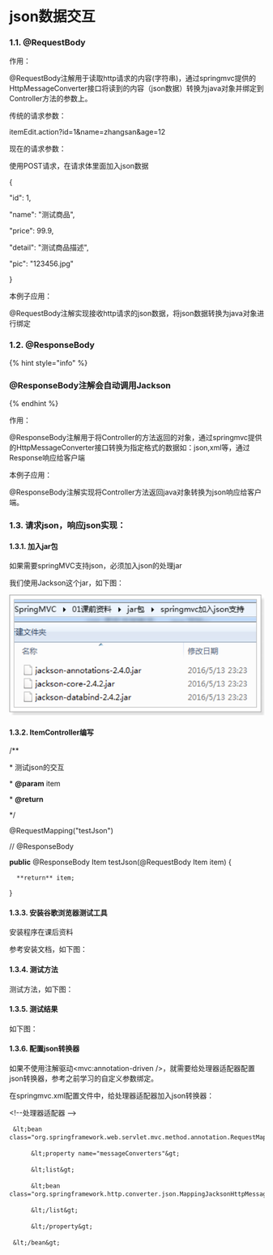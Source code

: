 # json数据交互

### 1.1. @RequestBody

作用：

@RequestBody注解用于读取http请求的内容\(字符串\)，通过springmvc提供的HttpMessageConverter接口将读到的内容（json数据）转换为java对象并绑定到Controller方法的参数上。

传统的请求参数：

itemEdit.action?id=1&name=zhangsan&age=12

现在的请求参数：

使用POST请求，在请求体里面加入json数据

{

"id": 1,

"name": "测试商品",

"price": 99.9,

"detail": "测试商品描述",

"pic": "123456.jpg"

}

本例子应用：

@RequestBody注解实现接收http请求的json数据，将json数据转换为java对象进行绑定

### 1.2. @ResponseBody

{% hint style="info" %}
### @ResponseBody注解会自动调用Jackson
{% endhint %}

作用：

@ResponseBody注解用于将Controller的方法返回的对象，通过springmvc提供的HttpMessageConverter接口转换为指定格式的数据如：json,xml等，通过Response响应给客户端

本例子应用：

@ResponseBody注解实现将Controller方法返回java对象转换为json响应给客户端。

### 1.3. 请求json，响应json实现：

#### 1.3.1. 加入jar包

如果需要springMVC支持json，必须加入json的处理jar

我们使用Jackson这个jar，如下图：

![](../../.gitbook/assets/image%20%2841%29.png)

#### 1.3.2. ItemController编写

/\*\*

 \* 测试json的交互

 \* **@param** item

 \* **@return**

 \*/

@RequestMapping\("testJson"\)

// @ResponseBody

**public** @ResponseBody Item testJson\(@RequestBody Item item\) {

      **return** item;

}

#### 1.3.3. 安装谷歌浏览器测试工具

安装程序在课后资料

参考安装文档，如下图：

#### 1.3.4. 测试方法

测试方法，如下图：

#### 1.3.5. 测试结果

如下图：

#### 1.3.6. 配置json转换器

如果不使用注解驱动&lt;mvc:annotation-driven /&gt;，就需要给处理器适配器配置json转换器，参考之前学习的自定义参数绑定。

在springmvc.xml配置文件中，给处理器适配器加入json转换器：

&lt;!--处理器适配器 --&gt;

     &lt;bean class="org.springframework.web.servlet.mvc.method.annotation.RequestMappingHandlerAdapter"&gt;

          &lt;property name="messageConverters"&gt;

          &lt;list&gt;

          &lt;bean class="org.springframework.http.converter.json.MappingJacksonHttpMessageConverter"&gt;&lt;/bean&gt;

          &lt;/list&gt;

          &lt;/property&gt;

     &lt;/bean&gt;

